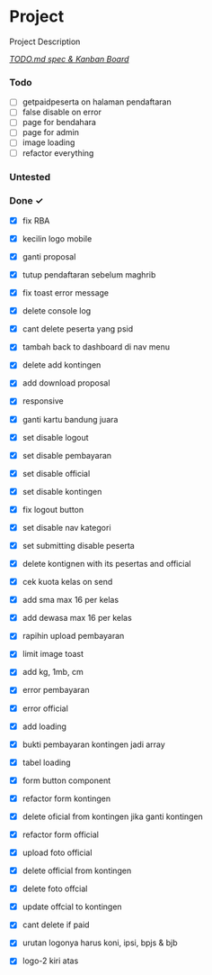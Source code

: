 # Project

Project Description

<em>[TODO.md spec & Kanban Board](https://bit.ly/3fCwKfM)</em>

### Todo

- [ ] getpaidpeserta on halaman pendaftaran  
- [ ] false disable on error  
- [ ] page for bendahara  
- [ ] page for admin  
- [ ] image loading  
- [ ] refactor everything  

### Untested


### Done ✓

- [x] fix RBA  
- [x] kecilin logo mobile  
- [x] ganti proposal  
- [x] tutup pendaftaran sebelum maghrib  
- [x] fix toast error message  
- [x] delete console log  
- [x] cant delete peserta yang psid  
- [x] tambah back to dashboard di nav menu  
- [x] delete add kontingen  
- [x] add download proposal  
- [x] responsive  
- [x] ganti kartu bandung juara  
- [x] set disable logout  
- [x] set disable pembayaran  
- [x] set disable official  
- [x] set disable kontingen  
- [x] fix logout button  
- [x] set disable nav kategori  
- [x] set submitting disable peserta  
- [x] delete kontignen with its pesertas and official  
- [x] cek kuota kelas on send  
- [x] add sma max 16 per kelas  
- [x] add dewasa max 16 per kelas  
- [x] rapihin upload pembayaran  
- [x] limit image toast  
- [x] add kg, 1mb, cm  
- [x] error pembayaran  
- [x] error official  
- [x] add loading  
- [x] bukti pembayaran kontingen jadi array  
- [x] tabel loading  
- [x] form button component  
- [x] refactor form kontingen  
- [x] delete oficial from kontingen jika ganti kontingen  
- [x] refactor form official  
- [x] upload foto official  
- [x] delete official from kontingen  
- [x] delete foto offcial  
- [x] update offcial to kontingen  
- [x] cant delete if paid  
- [x] urutan logonya harus koni, ipsi, bpjs & bjb  
- [x] logo-2 kiri atas  

